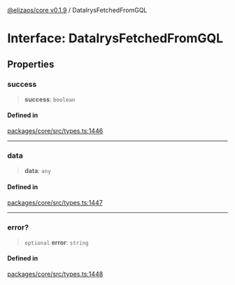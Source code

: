 [@elizaos/core v0.1.9](../index.md) / DataIrysFetchedFromGQL

# Interface: DataIrysFetchedFromGQL

## Properties

### success

> **success**: `boolean`

#### Defined in

[packages/core/src/types.ts:1446](https://github.com/abilmansuryeshmuratov/tutorial_agent/blob/main/packages/core/src/types.ts#L1446)

***

### data

> **data**: `any`

#### Defined in

[packages/core/src/types.ts:1447](https://github.com/abilmansuryeshmuratov/tutorial_agent/blob/main/packages/core/src/types.ts#L1447)

***

### error?

> `optional` **error**: `string`

#### Defined in

[packages/core/src/types.ts:1448](https://github.com/abilmansuryeshmuratov/tutorial_agent/blob/main/packages/core/src/types.ts#L1448)
